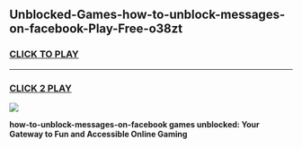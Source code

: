 
## Unblocked-Games-how-to-unblock-messages-on-facebook-Play-Free-o38zt
<h3>
<a href="https://premium76.site?title=how-to-unblock-messages-on-facebook&ref=18A1">CLICK TO PLAY</a></h3>
<hr>

<h3>
<a href="https://premium76.site?title=how-to-unblock-messages-on-facebook&ref=18A1">CLICK 2 PLAY</a>
  
</h3>

<a href="https://premium76.site?title=how-to-unblock-messages-on-facebook&ref=18A1"><img src="https://clearcache.store/games.png"></a>


**how-to-unblock-messages-on-facebook games unblocked: Your Gateway to Fun and Accessible Online Gaming**
